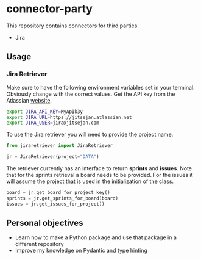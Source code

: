 # connector-party

This repository contains connectors for third parties.

- Jira

## Usage

### Jira Retriever

Make sure to have the following environment variables set in your terminal. Obviously change with the correct values. Get the API key from the Atlassian [website](https://id.atlassian.com/manage-profile/security/api-tokens).

```bash
export JIRA_API_KEY=MyApIk3y
export JIRA_URL=https://jitsejan.atlassian.net
export JIRA_USER=jira@jitsejan.com
```

To use the Jira retriever you will need to provide the project name.

```python
from jiraretriever import JiraRetriever

jr = JiraRetriever(project="DATA")

```

The retriever currently has an interface to return **sprints** and **issues**. Note that for the sprints retrieval a board needs to be provided. For the issues it will assume the project that is used in the initialization of the class.

```python
board = jr.get_board_for_project_key()
sprints = jr.get_sprints_for_board(board)
issues = jr.get_issues_for_project()
```

## Personal objectives

- Learn how to make a Python package and use that package in a different repository
- Improve my knowledge on Pydantic and type hinting
